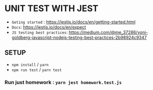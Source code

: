 # UNIT TEST WITH JEST

* `Geting started` : https://jestjs.io/docs/en/getting-started.html
* `Docs`: https://jestjs.io/docs/en/expect
* `JS testing best practices`: https://medium.com/@me_37286/yoni-goldberg-javascript-nodejs-testing-best-practices-2b98924c9347

## SETUP
* `npm install` / `yarn`
* `npm run test` / `yarn test`

### Run just homework : `yarn jest homework.test.js   `